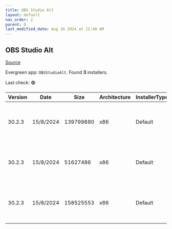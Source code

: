 ```yaml
---
title: OBS Studio Alt
layout: default
nav_order: 2
parent: O
last_modified_date: Aug 16 2024 at 12:40 AM
---
```


## OBS Studio Alt

[Source](https://obsproject.com/)

Evergreen app: `OBSStudioAlt`. Found **3** installers.

Last check: 🟢

| Version | Date      | Size      | Architecture | InstallerType | Type | URI                                                                                                                                                                                                                    |
| ------- | --------- | --------- | ------------ | ------------- | ---- | ---------------------------------------------------------------------------------------------------------------------------------------------------------------------------------------------------------------------- |
| 30.2.3  | 15/8/2024 | 139799880 | x86          | Default       | exe  | [https://github.com/obsproject/obs-studio/releases/download/30.2.3/OBS-Studio-30.2.3-Windows-Installer.exe](https://github.com/obsproject/obs-studio/releases/download/30.2.3/OBS-Studio-30.2.3-Windows-Installer.exe) |
| 30.2.3  | 15/8/2024 | 51627486  | x86          | Default       | zip  | [https://github.com/obsproject/obs-studio/releases/download/30.2.3/OBS-Studio-30.2.3-Windows-PDBs.zip](https://github.com/obsproject/obs-studio/releases/download/30.2.3/OBS-Studio-30.2.3-Windows-PDBs.zip)           |
| 30.2.3  | 15/8/2024 | 158525553 | x86          | Default       | zip  | [https://github.com/obsproject/obs-studio/releases/download/30.2.3/OBS-Studio-30.2.3-Windows.zip](https://github.com/obsproject/obs-studio/releases/download/30.2.3/OBS-Studio-30.2.3-Windows.zip)                     |
